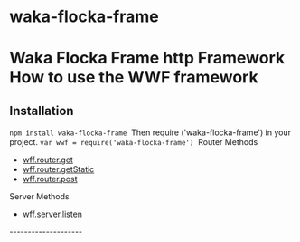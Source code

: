 # waka-flocka-frame
​
<strong>Waka Flocka Frame http Framework</strong>
​
How to use the WWF framework
=====================
Installation
-------------
```npm install waka-flocka-frame```
​
Then require ('waka-flocka-frame') in your project.
​
```var wwf = require('waka-flocka-frame')```
​
Router Methods
<ul>
  <li><a href="#get-request">wff.router.get</a></li>
  <li><a href="#get-static">wff.router.getStatic</a></li>
  <li><a href="#post-request">wff.router.post</a></li>
</ul>
Server Methods
<ul>
  <li><a href="#listen">wff.server.listen</a></li>
</ul>
--------------------
